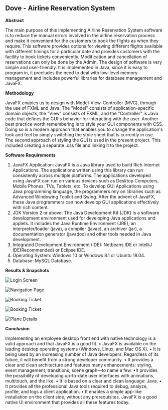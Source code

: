 ## Dove - Airline Reservation System

**Abstract**

The main purpose of this implementing Airline Reservation System software is to reduce the manual errors involved in the airline reservation process and make it convenient for the customers to book the flights as when they require. This software provides options for viewing different flights available with different timings for a particular date and provides customers with the facility to book tickets conveniently. Modification and cancellation of reservations can only be done by the Admin. The design of software is very simple and user-friendly. It is implemented in Java, since it is easy to program in, it precludes the need to deal with low-level memory management and includes powerful libraries for database management and JavaFX.

**Methodology**

JavaFX enables us to design with Model-View-Controller (MVC), through the use of FXML and Java. The "Model" consists of application-specific domain objects, the "View" consists of FXML, and the "Controller" is Java code that defines the GUI's behavior for interacting with the user. Another best practice worth remembering is to style your GUI components with CSS. Doing so is a modern approach that enables you to change the application's look and feel by simply switching the style sheet that is currently in use. The second approach of styling the GUI is used in the present project. This included creating a separate .css file and linking it to the project.

**Software Requirements**

1. JavaFX Application: JavaFX is a Java library used to build Rich Internet Applications. The applications written using this library can run consistently across multiple platforms. The applications developed using JavaFX can run on various devices such as Desktop Computers, Mobile Phones, TVs, Tablets, etc. To develop GUI Applications using Java programming language, the programmers rely on libraries such as Advanced Windowing Toolkit and Swing. After the advent of JavaFX, these Java programmers can now develop GUI applications effectively with rich content. 
2. JDK Version 2 or above: The Java Development Kit (JDK) is a software development environment used for developing Java applications and applets. It includes the Java Runtime Environment (JRE), an interpreter/loader (java), a compiler (javac), an archiver (jar), a documentation generator (javadoc) and other tools needed in Java development. 
3. Integrated Development Environment (IDE): Netbeans IDE or IntelliJ IDE(Recommended) or Eclipse IDE.
 4. Operating System: Windows 10 or Windows 8.1 or Ubuntu 18.04.
 5. Database: MySQL Database. 

**Results & Snapshots**

![Login Screen](https://raw.githubusercontent.com/rajrohit98/Dove/master/ss/1.png?token=AJ5AQLNASBT5GRXIDLLWZZS63N4FQ)

![Navigation Page](https://raw.githubusercontent.com/rajrohit98/Dove/master/ss/2.PNG?token=AJ5AQLM4OUDXCSQVDBU7P7S63N4KS)

![Booking Ticket](https://raw.githubusercontent.com/rajrohit98/Dove/master/ss/3.png?token=AJ5AQLIM3IXA4ZETEGNKOTS63N4RC)

![Booking Ticket](https://raw.githubusercontent.com/rajrohit98/Dove/master/ss/4.PNG?token=AJ5AQLP7SJ3YMCQWSKIGVTC63N4S2)

![Plane Details](https://raw.githubusercontent.com/rajrohit98/Dove/master/ss/5.PNG?token=AJ5AQLLIHVFBYUNAWVPH7XK63N4US)

**Conclusion**

Implementing an employee desktop front end with native technology is a valid approach and that JavaFX is a good fit. • JavaFX is available on the leading desktop operating systems (Windows, Linux, and Mac OS X). • It is being used by an increasing number of Java developers. Regardless of its future, it will benefit from a strong developer community. • It provides a clear and clean architecture and features many enhancements: styling, event management, transitions, scene graph—to name a few. •It provides the possibility of developing up-to-date user interfaces with animations, multitouch, and the like. • It is based on a clear and clean language: Java. • It provides all the professional Java tools required to debug, analyze, profile, and logs a client application. • It enables a simple app-like installation on the client side, without any prerequisites. JavaFX is a good native UI environment that provides all these features today.
